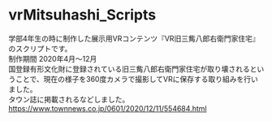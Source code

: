 # vrMitsuhashi_Scripts
学部4年生の時に制作した展示用VRコンテンツ『VR旧三觜八郎右衛門家住宅』のスクリプトです。  
制作期間 2020年4月～12月  
国登録有形文化財に登録されている旧三觜八郎右衛門家住宅が取り壊されるということで、現在の様子を360度カメラで撮影してVRに保存する取り組みを行いました。  
タウン誌に掲載されるなどしました。<https://www.townnews.co.jp/0601/2020/12/11/554684.html>
